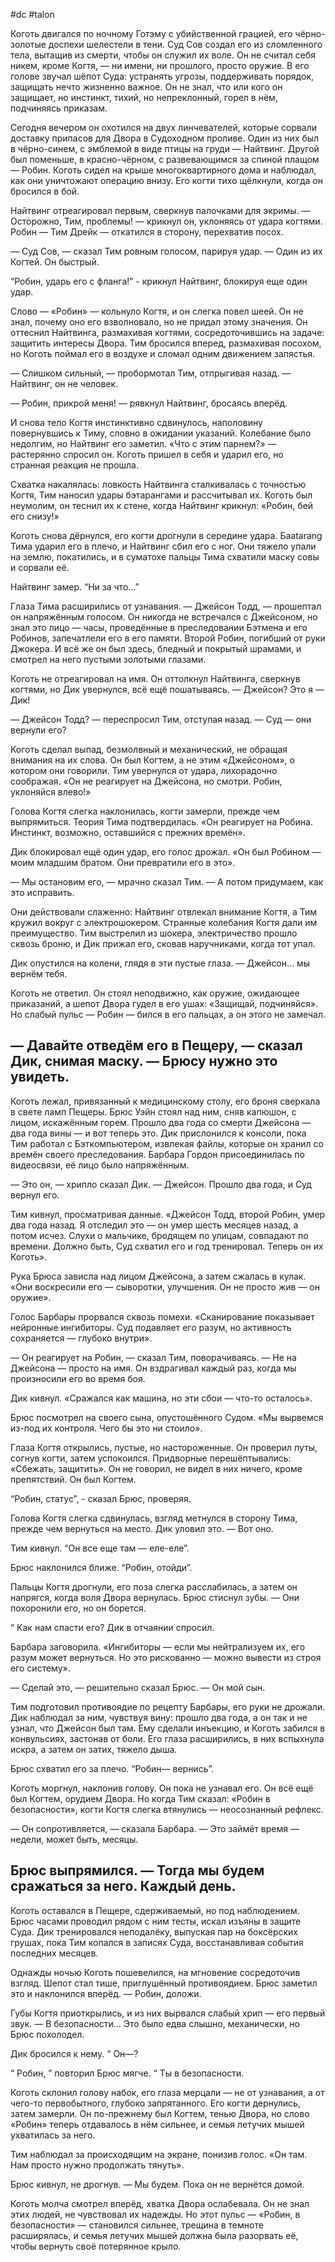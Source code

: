 #dc #talon 

Коготь двигался по ночному Готэму с убийственной грацией, его чёрно-золотые доспехи шелестели в тени. Суд Сов создал его из сломленного тела, вытащив из смерти, чтобы он служил их воле. Он не считал себя никем, кроме Когтя, — ни имени, ни прошлого, просто оружие. В его голове звучал шёпот Суда: устранять угрозы, поддерживать порядок, защищать нечто жизненно важное. Он не знал, что или кого он защищает, но инстинкт, тихий, но непреклонный, горел в нём, подчиняясь приказам.

Сегодня вечером он охотился на двух линчевателей, которые сорвали доставку припасов для Двора в Судоходном проливе. Один из них был в чёрно-синем, с эмблемой в виде птицы на груди — Найтвинг. Другой был поменьше, в красно-чёрном, с развевающимся за спиной плащом — Робин. Коготь сидел на крыше многоквартирного дома и наблюдал, как они уничтожают операцию внизу. Его когти тихо щёлкнули, когда он бросился в бой.

Найтвинг отреагировал первым, сверкнув палочками для экримы. — Осторожно, Тим, проблемы! — крикнул он, уклоняясь от удара когтями. Робин — Тим Дрейк — откатился в сторону, перехватив посох.

— Суд Сов, — сказал Тим ровным голосом, парируя удар. — Один из их Когтей. Он быстрый.

“Робин, ударь его с фланга!” - крикнул Найтвинг, блокируя еще один удар.

Слово — «Робин» — кольнуло Когтя, и он слегка повел шеей. Он не знал, почему оно его взволновало, но не придал этому значения. Он оттеснил Найтвинга, размахивая когтями, сосредоточившись на задаче: защитить интересы Двора. Тим бросился вперед, размахивая посохом, но Коготь поймал его в воздухе и сломал одним движением запястья.

— Слишком сильный, — пробормотал Тим, отпрыгивая назад. — Найтвинг, он не человек.

— Робин, прикрой меня! — рявкнул Найтвинг, бросаясь вперёд.

И снова тело Когтя инстинктивно сдвинулось, наполовину повернувшись к Тиму, словно в ожидании указаний. Колебание было недолгим, но Найтвинг его заметил. «Что с этим парнем?» — растерянно спросил он. Коготь пришел в себя и ударил его, но странная реакция не прошла.

Схватка накалялась: ловкость Найтвинга сталкивалась с точностью Когтя, Тим наносил удары бэтарангами и рассчитывал их. Коготь был неумолим, он теснил их к стене, когда Найтвинг крикнул: «Робин, бей его снизу!»

Коготь снова дёрнулся, его когти дрогнули в середине удара. Баatarang Тима ударил его в плечо, и Найтвинг сбил его с ног. Они тяжело упали на землю, покатились, и в суматохе пальцы Тима схватили маску совы и сорвали её.

Найтвинг замер. “Ни за что...”

Глаза Тима расширились от узнавания. — Джейсон Тодд, — прошептал он напряжённым голосом. Он никогда не встречался с Джейсоном, но знал это лицо — часы, проведённые в преследовании Бэтмена и его Робинов, запечатлели его в его памяти. Второй Робин, погибший от руки Джокера. И всё же он был здесь, бледный и покрытый шрамами, и смотрел на него пустыми золотыми глазами.

Коготь не отреагировал на имя. Он оттолкнул Найтвинга, сверкнув когтями, но Дик увернулся, всё ещё пошатываясь. — Джейсон? Это я — Дик!

— Джейсон Тодд? — переспросил Тим, отступая назад. — Суд — они вернули его?

Коготь сделал выпад, безмолвный и механический, не обращая внимания на их слова. Он был Когтем, а не этим «Джейсоном», о котором они говорили. Тим увернулся от удара, лихорадочно соображая. «Он не реагирует на Джейсона, но смотри. Робин, уклоняйся влево!»

Голова Когтя слегка наклонилась, когти замерли, прежде чем выпрямиться. Теория Тима подтвердилась. «Он реагирует на Робина. Инстинкт, возможно, оставшийся с прежних времён».

Дик блокировал ещё один удар, его голос дрожал. «Он был Робином — моим младшим братом. Они превратили его в это».

— Мы остановим его, — мрачно сказал Тим. — А потом придумаем, как это исправить.

Они действовали слаженно: Найтвинг отвлекал внимание Когтя, а Тим кружил вокруг с электрошокером. Странные колебания Когтя дали им преимущество. Тим выстрелил из шокера, электричество прошло сквозь броню, и Дик прижал его, сковав наручниками, когда тот упал.

Дик опустился на колени, глядя в эти пустые глаза. — Джейсон… мы вернём тебя.

Коготь не ответил. Он стоял неподвижно, как оружие, ожидающее приказаний, а шепот Двора гудел в его ушах: «Защищай, подчиняйся». Но слабый пульс — Робин — бился в его пальцах, а он этого не замечал.

— Давайте отведём его в Пещеру, — сказал Дик, снимая маску. — Брюсу нужно это увидеть.
--
Коготь лежал, привязанный к медицинскому столу, его броня сверкала в свете ламп Пещеры. Брюс Уэйн стоял над ним, сняв капюшон, с лицом, искажённым горем. Прошло два года со смерти Джейсона — два года вины — и вот теперь это. Дик прислонился к консоли, пока Тим работал с Бэткомпьютером, извлекая файлы, которые он хранил со времён своего преследования. Барбара Гордон присоединилась по видеосвязи, её лицо было напряжённым.

— Это он, — хрипло сказал Дик. — Джейсон. Прошло два года, и Суд вернул его.

Тим кивнул, просматривая данные. «Джейсон Тодд, второй Робин, умер два года назад. Я отследил это — он умер шесть месяцев назад, а потом исчез. Слухи о мальчике, бродящем по улицам, совпадают по времени. Должно быть, Суд схватил его и год тренировал. Теперь он их Коготь».

Рука Брюса зависла над лицом Джейсона, а затем сжалась в кулак. «Они воскресили его — сыворотки, улучшения. Он не просто жив — он оружие».

Голос Барбары прорвался сквозь помехи. «Сканирование показывает нейронные ингибиторы. Суд подавляет его разум, но активность сохраняется — глубоко внутри».

— Он реагирует на Робин, — сказал Тим, поворачиваясь. — Не на Джейсона — просто на имя. Он вздрагивал каждый раз, когда мы произносили его во время боя.

Дик кивнул. «Сражался как машина, но эти сбои — что-то осталось».

Брюс посмотрел на своего сына, опустошённого Судом. «Мы вырвемся из-под их контроля. Чего бы это ни стоило».

Глаза Когтя открылись, пустые, но настороженные. Он проверил путы, согнув когти, затем успокоился. Придворные перешёптывались: «Сбежать, защитить». Он не говорил, не видел в них ничего, кроме препятствий. Он был Когтем.

“Робин, статус”, - сказал Брюс, проверяя.

Голова Когтя слегка сдвинулась, взгляд метнулся в сторону Тима, прежде чем вернуться на место. Дик уловил это. — Вот оно.

Тим кивнул. “Он все еще там — еле-еле”.

Брюс наклонился ближе. “Робин, отойди”.

Пальцы Когтя дрогнули, его поза слегка расслабилась, а затем он напрягся, когда воля Двора вернулась. Брюс стиснул зубы. — Они похоронили его, но он борется.

“ Как нам спасти его? Дик в отчаянии спросил.

Барбара заговорила. «Ингибиторы — если мы нейтрализуем их, его разум может вернуться. Но это рискованно — можно вывести из строя его систему».

— Сделай это, — решительно сказал Брюс. — Он мой сын.

Тим подготовил противоядие по рецепту Барбары, его руки не дрожали. Дик наблюдал за ним, чувствуя вину: прошло два года, а он так и не узнал, что Джейсон был там. Ему сделали инъекцию, и Коготь забился в конвульсиях, застонав от боли. Его глаза расширились, в них вспыхнула искра, а затем он затих, тяжело дыша.

Брюс схватил его за плечо. “Робин— вернись”.

Коготь моргнул, наклонив голову. Он пока не узнавал его. Он всё ещё был Когтем, орудием Двора. Но когда Тим сказал: «Робин в безопасности», когти Когтя слегка втянулись — неосознанный рефлекс.

— Он сопротивляется, — сказала Барбара. — Это займёт время — недели, может быть, месяцы.

Брюс выпрямился. — Тогда мы будем сражаться за него. Каждый день.
--
Коготь оставался в Пещере, сдерживаемый, но под наблюдением. Брюс часами проводил рядом с ним тесты, искал изъяны в защите Суда. Дик тренировался неподалёку, выпуская пар на боксёрских грушах, пока Тим копался в записях Суда, восстанавливая события последних месяцев.

Однажды ночью Коготь пошевелился, на мгновение сосредоточив взгляд. Шепот стал тише, приглушённый противоядием. Брюс заметил это и наклонился вперёд. — Робин, доложи.

Губы Когтя приоткрылись, и из них вырвался слабый хрип — его первый звук. — В безопасности… Это было едва слышно, механически, но Брюс похолодел.

Дик бросился к нему. “ Он—?

“ Робин, ” повторил Брюс мягче. “ Ты в безопасности.

Коготь склонил голову набок, его глаза мерцали — не от узнавания, а от чего-то первобытного, глубоко запрятанного. Его когти дернулись, затем замерли. Он по-прежнему был Когтем, тенью Двора, но слово «Робин» теперь отдавалось в нём сильнее, и семья летучих мышей ухватилась за него.

Тим наблюдал за происходящим на экране, понизив голос. «Он там. Нам просто нужно продолжать тянуть».

Брюс кивнул, не дрогнув. — Мы будем. Пока он не вернётся домой.

Коготь молча смотрел вперёд, хватка Двора ослабевала. Он не знал этих людей, не чувствовал их надежды. Но этот пульс — «Робин, в безопасности» — становился сильнее, трещина в темноте расширялась, и семья летучих мышей должна была разорвать её, чтобы вернуть своё потерянное крыло.
